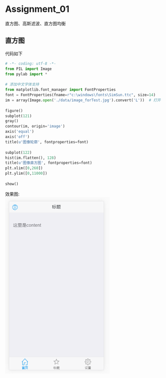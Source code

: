 # Assignment_01
直方图、高斯滤波、直方图均衡

## 直方图
  
  
  代码如下
  ```python
# -*- coding: utf-8 -*-
from PIL import Image
from pylab import *

# 添加中文字体支持
from matplotlib.font_manager import FontProperties
font = FontProperties(fname=r"c:\windows\fonts\SimSun.ttc", size=14)
im = array(Image.open('./data/image_forTest.jpg').convert('L'))  # 打开图像，并转成灰度图像

figure()
subplot(121)
gray()
contour(im, origin='image')
axis('equal')
axis('off')
title(u'图像轮廓', fontproperties=font)

subplot(122)
hist(im.flatten(), 128)
title(u'图像直方图', fontproperties=font)
plt.xlim([0,260])
plt.ylim([0,11000])

show()

```
效果图:  
![Image text](https://raw.githubusercontent.com/hongmaju/light7Local/master/img/productShow/20170518152848.png)
